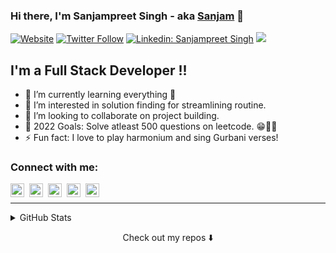 ### Hi there, I'm Sanjampreet Singh - aka [Sanjam][website] 👋

[![Website](https://img.shields.io/website?label=sanjam.dev&style=for-the-badge&url=https%3A%2F%2Fsanjam.dev)][website]
[![Twitter Follow](https://img.shields.io/twitter/follow/sanjampreet_?color=1DA1F2&logo=twitter&style=for-the-badge)](https://twitter.com/intent/follow?original_referer=https%3A%2F%2Fgithub.com%2Fsanjampreet_&screen_name=sanjampreet_)
[![Linkedin: Sanjampreet Singh](https://img.shields.io/badge/-Sanjampreet-blue?style=flat-square&logo=Linkedin&logoColor=white&link=https://www.linkedin.com/in/sanjampreetsingh/)](https://www.linkedin.com/in/sanjampreetsingh/)
![](https://visitor-badge.glitch.me/badge?page_id=SanjampreetSingh)

## I'm a Full Stack Developer !!

- 🌱 I’m currently learning everything 🤣
- 👀 I’m interested in solution finding for streamlining routine.
- 💞️ I’m looking to collaborate on project building.
- 🥅 2022 Goals: Solve atleast 500 questions on leetcode. 😁👨‍💻
- ⚡ Fun fact: I love to play harmonium and sing Gurbani verses!

### Connect with me:

[<img align="left" alt="sanjam.dev" style="float:left; padding-right:5px" width="22px" src="https://edent.github.io/SuperTinyIcons/images/svg/chrome.svg" />][website]
[<img align="left" alt="Sanjampreet Singh | YouTube" style="float:left; padding-right:5px" width="22px" src="https://edent.github.io/SuperTinyIcons/images/svg/youtube.svg" />][youtube]
[<img align="left" alt="Sanjampreet Singh | Twitter" style="float:left; padding-right:5px" width="22px" src="https://edent.github.io/SuperTinyIcons/images/svg/twitter.svg" />][twitter]
[<img align="left" alt="Sanjampreet Singh | LinkedIn" style="float:left; padding-right:5px" width="22px" src="https://edent.github.io/SuperTinyIcons/images/svg/linkedin.svg" />][linkedin]
[<img align="left" alt="Sanjampreet Singh | Instagram" style="float:left; padding-right:5px" width="22px" src="https://edent.github.io/SuperTinyIcons/images/svg/instagram.svg" />][instagram]

<br />

<!---
SanjampreetSingh/SanjampreetSingh is a ✨ special ✨ repository because its `README.md` (this file) appears on your GitHub profile.
You can click the Preview link to take a look at your changes.
--->

[website]: https://sanjam.dev/
[twitter]: https://twitter.com/sanjampreet_/
[youtube]: https://www.youtube.com/c/SanjampreetSinghiViewAD/
[instagram]: https://www.instagram.com/code_sanjam/ 
[linkedin]: https://www.linkedin.com/in/sanjampreetsingh/

---

<!-- <details>
  <summary>Recent GitHub Activity</summary>
  
<!--START_SECTION:activity-->
<!--END_SECTION:activity-->

<!-- </details> -->

<details>
  <summary>GitHub Stats</summary>

![Sanjampreet's GitHub stats](https://github-readme-stats.vercel.app/api?username=SanjampreetSingh&show_icons=true&hide=stars,prs,issues,contribs)

</details>


<p align="center">
Check out my repos ⬇️  
</p>

